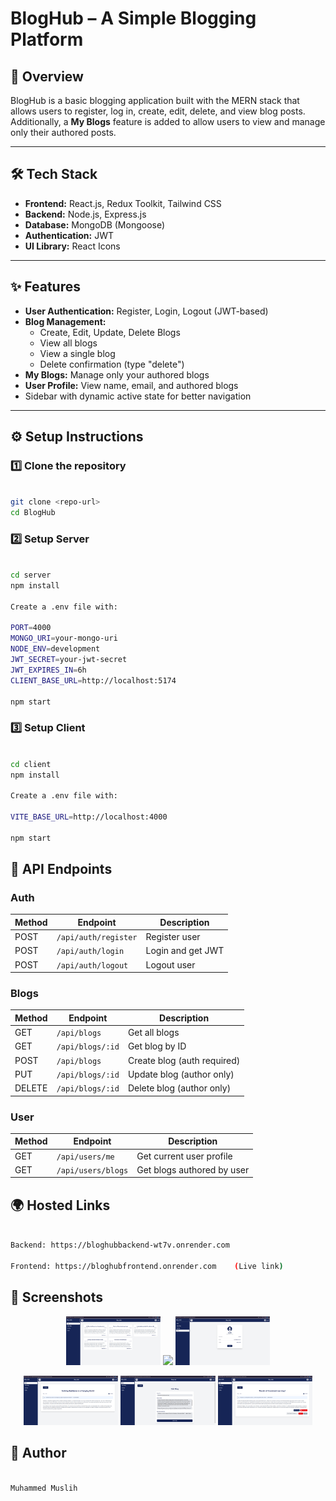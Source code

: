 # BlogHub – A Simple Blogging Platform

## 🚀 Overview
BlogHub is a basic blogging application built with the MERN stack that allows users to register, log in, create, edit, delete, and view blog posts.  
Additionally, a **My Blogs** feature is added to allow users to view and manage only their authored posts.

---

## 🛠️ Tech Stack
- **Frontend:** React.js, Redux Toolkit, Tailwind CSS
- **Backend:** Node.js, Express.js
- **Database:** MongoDB (Mongoose)
- **Authentication:** JWT
- **UI Library:** React Icons

---

## ✨ Features
- **User Authentication:** Register, Login, Logout (JWT-based)
- **Blog Management:**
  - Create, Edit, Update, Delete Blogs
  - View all blogs
  - View a single blog
  - Delete confirmation (type "delete")
- **My Blogs:** Manage only your authored blogs
- **User Profile:** View name, email, and authored blogs
- Sidebar with dynamic active state for better navigation

---

## ⚙️ Setup Instructions

### 1️⃣ Clone the repository
```bash

git clone <repo-url>
cd BlogHub

```
### 2️⃣ Setup Server
```bash

cd server
npm install

Create a .env file with:

PORT=4000
MONGO_URI=your-mongo-uri
NODE_ENV=development
JWT_SECRET=your-jwt-secret
JWT_EXPIRES_IN=6h
CLIENT_BASE_URL=http://localhost:5174

npm start

```
### 3️⃣ Setup Client
```bash

cd client
npm install

Create a .env file with:

VITE_BASE_URL=http://localhost:4000

npm start

```
## 📡 API Endpoints

### Auth

| Method | Endpoint             | Description       |
| ------ | -------------------- | ----------------- |
| POST   | `/api/auth/register` | Register user     |
| POST   | `/api/auth/login`    | Login and get JWT |
| POST   | `/api/auth/logout`   | Logout user       |

### Blogs

| Method | Endpoint         | Description                 |
| ------ | ---------------- | --------------------------- |
| GET    | `/api/blogs`     | Get all blogs               |
| GET    | `/api/blogs/:id` | Get blog by ID              |
| POST   | `/api/blogs`     | Create blog (auth required) |
| PUT    | `/api/blogs/:id` | Update blog (author only)   |
| DELETE | `/api/blogs/:id` | Delete blog (author only)   |

### User

| Method | Endpoint           | Description                |
| ------ | ------------------ | -------------------------- |
| GET    | `/api/users/me`    | Get current user profile   |
| GET    | `/api/users/blogs` | Get blogs authored by user |


## 🌍 Hosted Links
```bash

Backend: https://bloghubbackend-wt7v.onrender.com

Frontend: https://bloghubfrontend.onrender.com    (Live link)

```
## 📸 Screenshots

<p align="center">
  <img src="/screenshots/Screenshot from 2025-08-06 04-19-05.png" width="30%" />
  <img src="/Screenshot from 2025-08-06 04-19-30.png" width="30%" />
  <img src="/screenshots/Screenshot from 2025-08-06 04-19-38.png" width="30%" />
</p>

<p align="center">
  <img src="/screenshots/Screenshot from 2025-08-06 04-19-55.png" width="30%" />
  <img src="/screenshots/Screenshot from 2025-08-06 04-20-23.png" width="30%" />
  <img src="/screenshots/Screenshot from 2025-08-06 04-20-34.png" alt="Profile Page" width="30%" />
</p>




## 👤 Author

```bash

Muhammed Muslih

```
